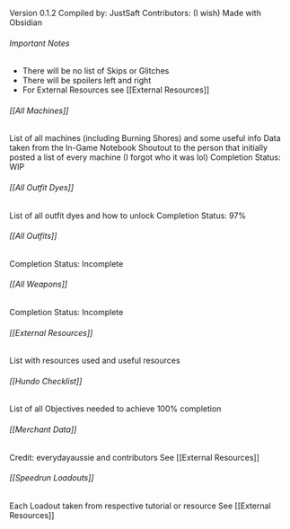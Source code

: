 Version 0.1.2
Compiled by: JustSaft
Contributors: (I wish)
Made with Obsidian

###### Important Notes
- There will be no list of Skips or Glitches
- There will be spoilers left and right
- For External Resources see [[External Resources]]

######  [[All Machines]]
List of all machines (including Burning Shores) and some useful info
Data taken from the In-Game Notebook
Shoutout to the person that initially posted a list of every machine (I forgot who it was lol)
Completion Status: WIP

###### [[All Outfit Dyes]]
List of all outfit dyes and how to unlock
Completion Status: 97%

###### [[All Outfits]]
Completion Status: Incomplete

###### [[All Weapons]]
Completion Status: Incomplete

###### [[External Resources]]
List with resources used and useful resources

###### [[Hundo Checklist]]
List of all Objectives needed to achieve 100% completion

###### [[Merchant Data]]
Credit: everydayaussie and contributors
See [[External Resources]]

###### [[Speedrun Loadouts]]
Each Loadout taken from respective tutorial or resource
See [[External Resources]]
